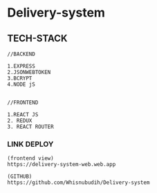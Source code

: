 # Delivery-system

## TECH-STACK
```
//BACKEND

1.EXPRESS
2.JSONWEBTOKEN
3.BCRYPT
4.NODE jS


//FRONTEND

1.REACT JS
2. REDUX
3. REACT ROUTER

```



### LINK DEPLOY
```
(frontend view)
https://delivery-system-web.web.app

(GITHUB)
https://github.com/Whisnubudih/Delivery-system